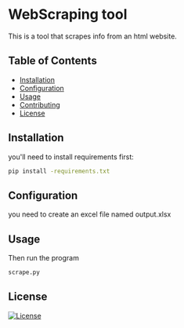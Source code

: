 # WebScraping tool

This is a tool that scrapes info from an html website.



## Table of Contents

- [Installation](#installation)
- [Configuration](#configuration)
- [Usage](usage)
- [Contributing](#contributing)
- [License](#license)


## Installation

you'll need to install requirements first:
```bash
pip install -requirements.txt
```
## Configuration
you need to create an excel file named output.xlsx

## Usage
Then run the program
```bash
scrape.py
```
## License
[![License](https://img.shields.io/badge/License-MIT-blue.svg)](https://opensource.org/licenses/MIT)


